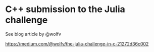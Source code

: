 # C++ submission to the Julia challenge

See blog article by @wolfv

https://medium.com/@wolfv/the-julia-challenge-in-c-21272d36c002

